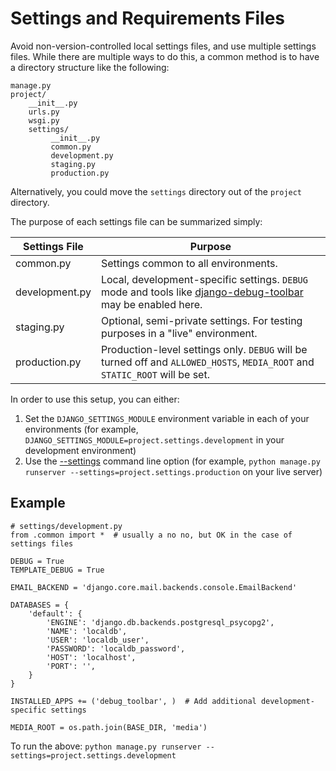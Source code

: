 # Settings and Requirements Files

Avoid non-version-controlled local settings files, and use multiple settings files. While there are multiple ways to do this, a common method is to have a directory structure like the following:

    manage.py
    project/
        __init__.py
        urls.py
        wsgi.py
        settings/
             __init__.py
             common.py
             development.py
             staging.py
             production.py

Alternatively, you could move the `settings` directory out of the `project` directory.

The purpose of each settings file can be summarized simply:

| Settings File | Purpose |
| ------------- |---------|
| common.py     | Settings common to all environments. |
| development.py| Local, development-specific settings. `DEBUG` mode and tools like [django-debug-toolbar](https://github.com/django-debug-toolbar/django-debug-toolbar) may be enabled here. |
| staging.py    | Optional, semi-private settings. For testing purposes in a "live" environment. |
| production.py | Production-level settings only. `DEBUG` will be turned off and `ALLOWED_HOSTS`, `MEDIA_ROOT` and `STATIC_ROOT` will be set. |

In order to use this setup, you can either:

1. Set the `DJANGO_SETTINGS_MODULE` environment variable in each of your environments (for example, `DJANGO_SETTINGS_MODULE=project.settings.development` in your development environment)
2. Use the [--settings](https://docs.djangoproject.com/en/1.7/ref/django-admin/#django-admin-option---settings) command line option (for example, `python manage.py runserver --settings=project.settings.production` on your live server)

## Example

    # settings/development.py
    from .common import *  # usually a no no, but OK in the case of settings files

    DEBUG = True
    TEMPLATE_DEBUG = True

    EMAIL_BACKEND = 'django.core.mail.backends.console.EmailBackend'

    DATABASES = {
        'default': {
            'ENGINE': 'django.db.backends.postgresql_psycopg2',
            'NAME': 'localdb',
            'USER': 'localdb_user',
            'PASSWORD': 'localdb_password',
            'HOST': 'localhost',
            'PORT': '',
        }
    }

    INSTALLED_APPS += ('debug_toolbar', )  # Add additional development-specific settings

    MEDIA_ROOT = os.path.join(BASE_DIR, 'media')

To run the above: `python manage.py runserver --settings=project.settings.development`